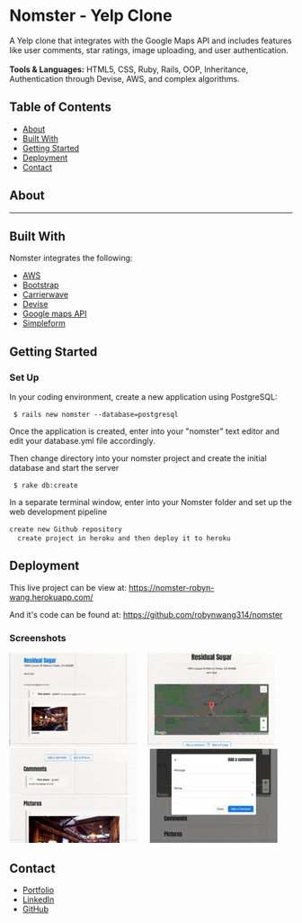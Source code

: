 # Nomster - Yelp Clone #

A Yelp clone that integrates with the Google Maps API and includes features like user comments, star ratings, image uploading, and user authentication.
<br/><br/>
<b>Tools & Languages:</b> HTML5, CSS, Ruby, Rails, OOP, Inheritance, Authentication through Devise, AWS, and complex algorithms.

## Table of Contents ##
<ul> 
  <li><a href="#about"> About </a></li>
  <li><a href="#technologies"> Built With </a></li>
  <li><a href="#setup"> Getting Started </a></li>
  <li><a href="#usage"> Deployment </a></li>
  <li><a href="#contact"> Contact</a></li>
</ul>

<div id="about"></div> 

## About ##
 
 ------

<div id="technologies"></div> 

## Built With ##
Nomster integrates the following: 
<ul>
  <li><a href="https://aws.amazon.com/" rel="nofollow">AWS</a></li>
  <li><a href="https://github.com/twbs/bootstrap-rubygem">Bootstrap </a></li>
  <li><a href="https://github.com/carrierwaveuploader/carrierwave">Carrierwave</a></li>
  <li><a href="https://github.com/heartcombo/devise">Devise </a></li>
  <li><a href="https://developers.google.com/maps/documentation" rel="nofollow">Google maps API</a></li>
  <li><a href="https://github.com/plataformatec/simple_form">Simpleform</a></li>
</ul>

<div id="setup"></div> 

## Getting Started ##
### Set Up ###
<p>In your coding environment, create a new application using PostgreSQL:</p>
<pre><code> $ rails new nomster --database=postgresql </code></pre>

<p>Once the application is created, enter into your "nomster" text editor and edit your database.yml file accordingly.</p>

<p>Then change directory into your nomster project and create the initial database and start the server</p>
<pre><code> $ rake db:create</code></pre>

<p>In a separate terminal window, enter into your Nomster folder and set up the web development pipeline</p>
<pre><code>create new Github repository
  create project in heroku and then deploy it to heroku</code></pre>


<div id="usage"></div> 

## Deployment ##
This live project can be view at: https://nomster-robyn-wang.herokuapp.com/

And it's code can be found at: https://github.com/robynwang314/nomster

### Screenshots ###

<img src="/app/assets/images/home.png" alt="Homepage" width="45%" float="left"> &nbsp;&nbsp;&nbsp;
<img src="/app/assets/images/establishment.png" alt="Establishment Page" width="45%" float="right">
<br/>
<img src="/app/assets/images/establishment2.png" alt="Establishment Page 2" width="45%" float="left"> &nbsp; &nbsp;&nbsp;
<img src="/app/assets/images/contribute.png" alt="Contribute Comment" width="45%" float="right">

<div id="contact"></div> 

## Contact ##

<ul>
  <li><a href="http://robynwang-portfolio.herokuapp.com/" target="_blank">Portfolio</a></li>
  <li><a href="https://www.linkedin.com/in/tyrobynwang" target="_blank">LinkedIn</a></li>
  <li><a href="https://github.com/robynwang314" target="_blank">GitHub</a></li>
</ul>



